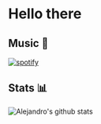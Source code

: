 # Hello there 

## Music :guitar:
[![spotify](https://soos.vercel.app/api/spotify)](https://open.spotify.com/user/alkesst)

## Stats :bar_chart:
![Alejandro's github stats](https://github-readme-stats.vercel.app/api?username=alkesst&show_icons=true&theme=calm)
<!--
**Alkesst/Alkesst** is a ✨ _special_ ✨ repository because its `README.md` (this file) appears on your GitHub profile.

Here are some ideas to get you started:

- 🔭 I’m currently working on ...
- 🌱 I’m currently learning ...
- 👯 I’m looking to collaborate on ...
- 🤔 I’m looking for help with ...
- 💬 Ask me about ...
- 📫 How to reach me: ...
- 😄 Pronouns: ...
- ⚡ Fun fact: ...
-->
